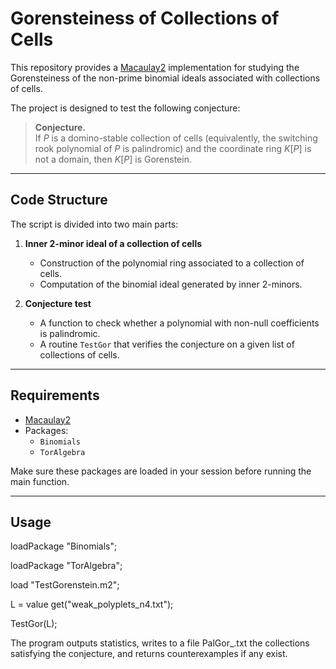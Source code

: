 # Gorensteiness of Collections of Cells

This repository provides a [Macaulay2](http://www2.macaulay2.com/Macaulay2/) implementation for studying the Gorensteiness of the non-prime binomial ideals associated with collections of cells.  

The project is designed to test the following conjecture:

> **Conjecture.**  
> If $P$ is a domino-stable collection of cells (equivalently, the switching rook polynomial of $P$ is palindromic) and the coordinate ring $K[P]$ is not a domain, then $K[P]$ is Gorenstein.

---

## Code Structure

The script is divided into two main parts:

1. **Inner 2-minor ideal of a collection of cells**  
   - Construction of the polynomial ring associated to a collection of cells.  
   - Computation of the binomial ideal generated by inner $2$-minors.  

2. **Conjecture test**  
   - A function to check whether a polynomial with non-null coefficients is palindromic.  
   - A routine `TestGor` that verifies the conjecture on a given list of collections of cells.  

---

## Requirements

- [Macaulay2](http://www2.macaulay2.com/Macaulay2/)  
- Packages:  
  - `Binomials`  
  - `TorAlgebra`  

Make sure these packages are loaded in your session before running the main function.  

---

## Usage

loadPackage "Binomials";

loadPackage "TorAlgebra";

load "TestGorenstein.m2";

L = value get("weak_polyplets_n4.txt");

TestGor(L);

The program outputs statistics, writes to a file PalGor_<rank>.txt the collections satisfying the conjecture, and returns counterexamples if any exist.

